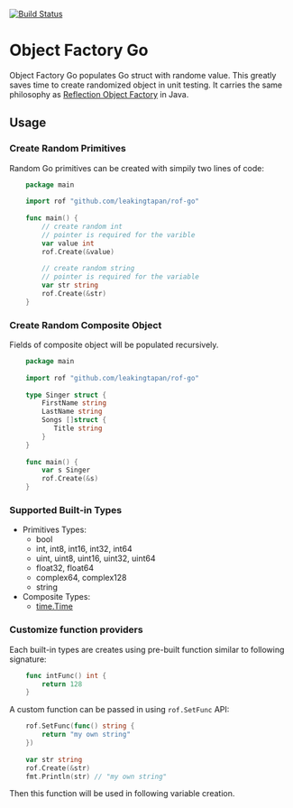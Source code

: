 [![Build Status](https://travis-ci.org/leakingtapan/rof-go.svg?branch=master)](https://travis-ci.org/leakingtapan/rof-go)
# Object Factory Go
Object Factory Go populates Go struct with randome value. This greatly saves time to create randomized object in unit testing. It carries the same philosophy as [Reflection Object Factory](https://github.com/leakingtapan/rof) in Java.

## Usage 
### Create Random Primitives
Random Go primitives can be created with simpily two lines of code:

```go
    package main
    
    import rof "github.com/leakingtapan/rof-go"
    
    func main() {
        // create random int
        // pointer is required for the varible
        var value int
        rof.Create(&value)
        
        // create random string
        // pointer is required for the variable
        var str string
        rof.Create(&str)
    }

```

### Create Random Composite Object
Fields of composite object will be populated recursively.

```go
    package main
    
    import rof "github.com/leakingtapan/rof-go"
    
    type Singer struct {
        FirstName string
        LastName string
        Songs []struct {
           Title string 
        } 
    }
    
    func main() {
        var s Singer
        rof.Create(&s)
    }

```

### Supported Built-in Types
* Primitives Types:
  - bool
  - int, int8, int16, int32, int64
  - uint, uint8, uint16, uint32, uint64
  - float32, float64
  - complex64, complex128
  - string
* Composite Types:
  - [time.Time](https://golang.org/pkg/time/#Time)

### Customize function providers
Each built-in types are creates using pre-built function similar to following signature:

```go
    func intFunc() int {
        return 128
    }

```

A custom function can be passed in using `rof.SetFunc` API:

```go
    rof.SetFunc(func() string {
        return "my own string"
    })
    
    var str string
    rof.Create(&str)
    fmt.Println(str) // "my own string"

```

Then this function will be used in following variable creation.
